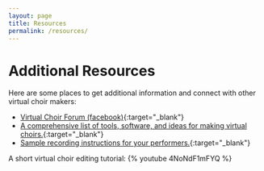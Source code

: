 ```yaml
---
layout: page
title: Resources
permalink: /resources/
---
```


# Additional Resources

Here are some places to get additional information and connect with
other virtual choir makers:

* [Virtual Choir Forum (facebook)](https://www.facebook.com/groups/3513087038705727){:target="_blank"}
* [A comprehensive list of tools, software, and ideas for making virtual choirs.](https://docs.google.com/document/d/1QK-PVHsBMGDT5RCx258rMFw1Aww4yGV8YkmHjXPrrsc/edit?usp=sharing){:target="_blank"}
* [Sample recording instructions for your performers.](https://docs.google.com/document/d/1mWFmZ76PZErq-XEIeCNmw1FZdtWXVHjOARTSdNITCzA/edit?usp=sharing){:target="_blank"}

A short virtual choir editing tutorial:
{% youtube 4NoNdF1mFYQ %}